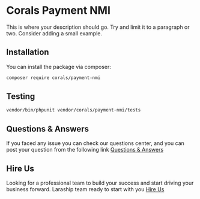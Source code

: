 # Corals Payment NMI

This is where your description should go. Try and limit it to a paragraph or two. Consider adding a small example.

## Installation

You can install the package via composer:

```bash
composer require corals/payment-nmi
```

## Testing

```bash
vendor/bin/phpunit vendor/corals/payment-nmi/tests 
```

## Questions & Answers
If you faced any issue you can check our questions center, and you can post your question from the following link
[Questions & Answers](https://www.laraship.com/laraship-questions/)  


## Hire Us
Looking for a professional team to build your success and start driving your business forward.
Laraship team ready to start with you [Hire Us](https://www.laraship.com/contact)
